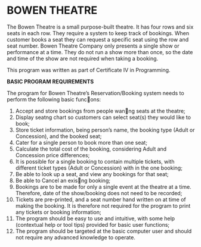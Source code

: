 # BOWEN THEATRE

The Bowen Theatre is a small purpose-built theatre. It has four rows and six seats in each row. They require a system to keep track of bookings. When customer books a seat they can request a specific seat using the row and seat number. Bowen Theatre Company only presents a single show or performance at a time. They do not run a show more than once, so the date and time of the show are not required when taking a booking.

This program was written as part of Certificate IV in Programming.

__BASIC PROGRAM REQUIREMENTS__

The program for Bowen Theatre’s Reservation/Booking system needs to perform the following
basic func􀆟ons:

1. Accept and store bookings from people wan􀆟ng seats at the theatre;
2. Display seatng chart so customers can select seat(s) they would like to book;
3. Store ticket information, being person’s name, the booking type (Adult or Concession), and the booked seat;
4. Cater for a single person to book more than one seat;
5. Calculate the total cost of the booking, considering Adult and Concession price differences;
6. It is possible for a single booking to contain multiple tickets, with different ticket types (Adult or Concession) with in the one booking;
7. Be able to look up a seat, and view any bookings for that seat;
8. Be able to Cancel an exis􀆟ng booking;
9. Bookings are to be made for only a single event at the theatre at a time. Therefore, date of the show/booking does not need to be recorded;
10. Tickets are pre-printed, and a seat number hand written on at time of making the booking. It is therefore not required for the program to print any tickets or booking information;
11. The program should be easy to use and intuitive, with some help (contextual help or tool tips) provided for basic user functions;
12. The program should be targeted at the basic computer user and should not require any
advanced knowledge to operate.
